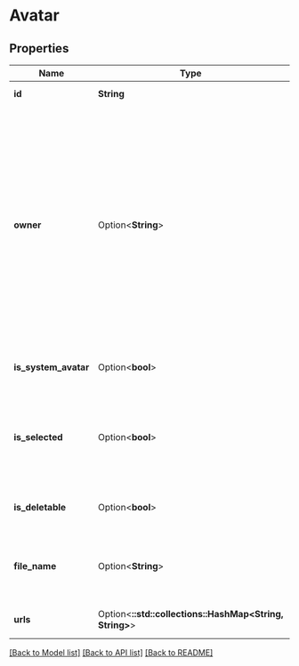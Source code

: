 # Avatar

## Properties

Name | Type | Description | Notes
------------ | ------------- | ------------- | -------------
**id** | **String** | The ID of the avatar. | 
**owner** | Option<**String**> | The owner of the avatar. For a system avatar the owner is null (and nothing is returned). For non-system avatars this is the appropriate identifier, such as the ID for a project or the account ID for a user. | [optional][readonly]
**is_system_avatar** | Option<**bool**> | Whether the avatar is a system avatar. | [optional][readonly]
**is_selected** | Option<**bool**> | Whether the avatar is used in Jira. For example, shown as a project's avatar. | [optional][readonly]
**is_deletable** | Option<**bool**> | Whether the avatar can be deleted. | [optional][readonly]
**file_name** | Option<**String**> | The file name of the avatar icon. Returned for system avatars. | [optional][readonly]
**urls** | Option<**::std::collections::HashMap<String, String>**> | The list of avatar icon URLs. | [optional][readonly]

[[Back to Model list]](../README.md#documentation-for-models) [[Back to API list]](../README.md#documentation-for-api-endpoints) [[Back to README]](../README.md)


